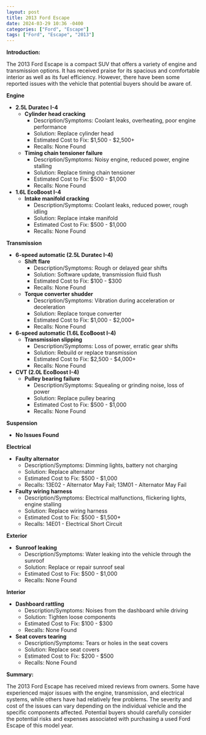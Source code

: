 ```yaml
---
layout: post
title: 2013 Ford Escape
date: 2024-03-29 10:36 -0400
categories: ["Ford", "Escape"]
tags: ["Ford", "Escape", "2013"]
---
```

**Introduction:**

The 2013 Ford Escape is a compact SUV that offers a variety of engine and transmission options. It has received praise for its spacious and comfortable interior as well as its fuel efficiency. However, there have been some reported issues with the vehicle that potential buyers should be aware of.

**Engine**

* **2.5L Duratec I-4**
    * **Cylinder head cracking**
        * Description/Symptoms: Coolant leaks, overheating, poor engine performance
        * Solution: Replace cylinder head
        * Estimated Cost to Fix: $1,500 - $2,500+
        * Recalls: None Found
    * **Timing chain tensioner failure**
        * Description/Symptoms: Noisy engine, reduced power, engine stalling
        * Solution: Replace timing chain tensioner
        * Estimated Cost to Fix: $500 - $1,000
        * Recalls: None Found
* **1.6L EcoBoost I-4**
    * **Intake manifold cracking**
        * Description/Symptoms: Coolant leaks, reduced power, rough idling
        * Solution: Replace intake manifold
        * Estimated Cost to Fix: $500 - $1,000
        * Recalls: None Found

**Transmission**

* **6-speed automatic (2.5L Duratec I-4)**
    * **Shift flare**
        * Description/Symptoms: Rough or delayed gear shifts
        * Solution: Software update, transmission fluid flush
        * Estimated Cost to Fix: $100 - $300
        * Recalls: None Found
    * **Torque converter shudder**
        * Description/Symptoms: Vibration during acceleration or deceleration
        * Solution: Replace torque converter
        * Estimated Cost to Fix: $1,000 - $2,000+
        * Recalls: None Found
* **6-speed automatic (1.6L EcoBoost I-4)**
    * **Transmission slipping**
        * Description/Symptoms: Loss of power, erratic gear shifts
        * Solution: Rebuild or replace transmission
        * Estimated Cost to Fix: $2,500 - $4,000+
        * Recalls: None Found
* **CVT (2.0L EcoBoost I-4)**
    * **Pulley bearing failure**
        * Description/Symptoms: Squealing or grinding noise, loss of power
        * Solution: Replace pulley bearing
        * Estimated Cost to Fix: $500 - $1,000
        * Recalls: None Found

**Suspension**

* **No Issues Found**

**Electrical**

* **Faulty alternator**
    * Description/Symptoms: Dimming lights, battery not charging
    * Solution: Replace alternator
    * Estimated Cost to Fix: $500 - $1,000
    * Recalls: 13E02 - Alternator May Fail; 13M01 - Alternator May Fail
* **Faulty wiring harness**
    * Description/Symptoms: Electrical malfunctions, flickering lights, engine stalling
    * Solution: Replace wiring harness
    * Estimated Cost to Fix: $500 - $1,500+
    * Recalls: 14E01 - Electrical Short Circuit

**Exterior**

* **Sunroof leaking**
    * Description/Symptoms: Water leaking into the vehicle through the sunroof
    * Solution: Replace or repair sunroof seal
    * Estimated Cost to Fix: $500 - $1,000
    * Recalls: None Found

**Interior**

* **Dashboard rattling**
    * Description/Symptoms: Noises from the dashboard while driving
    * Solution: Tighten loose components
    * Estimated Cost to Fix: $100 - $300
    * Recalls: None Found
* **Seat covers tearing**
    * Description/Symptoms: Tears or holes in the seat covers
    * Solution: Replace seat covers
    * Estimated Cost to Fix: $200 - $500
    * Recalls: None Found

**Summary:**

The 2013 Ford Escape has received mixed reviews from owners. Some have experienced major issues with the engine, transmission, and electrical systems, while others have had relatively few problems. The severity and cost of the issues can vary depending on the individual vehicle and the specific components affected. Potential buyers should carefully consider the potential risks and expenses associated with purchasing a used Ford Escape of this model year.
